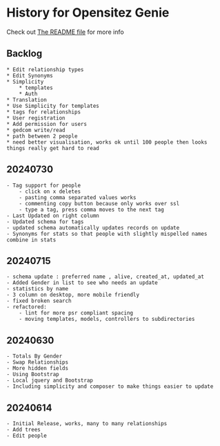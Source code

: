 # History for Opensitez Genie
Check out [The README file](README.md) for more info

## Backlog
	* Edit relationship types
	* Edit Synonyms
	* Simplicity
		* templates
		* Auth
	* Translation
	* Use Simplicity for templates
	* tags for relationships
	* User registration 
	* Add permission for users
	* gedcom write/read
	* path between 2 people
	* need better visualisation, works ok until 100 people then looks things really get hard to read

## 20240730
	- Tag support for people
		- click on x deletes
		- pasting comma separated values works
		- commenting copy button because only works over ssl
		- type a tag, press comma moves to the next tag
	- Last Updated on right column
	- Updated schema for tags
	- updated schema automatically updates records on update
	- Synonyms for stats so that people with slightly mispelled names combine in stats

## 20240715
	- schema update : preferred name , alive, created_at, updated_at
	- Added Gender in list to see who needs an update
	- statistics by name
	- 3 column on desktop, more mobile friendly
	- fixed broken search
	- refactored:
		- lint for more psr compliant spacing
		- moving templates, models, controllers to subdirectories

## 20240630
	- Totals By Gender
	- Swap Relationships
	- More hidden fields
	- Using Bootstrap
	- Local jquery and Bootstrap
	- Including simplicity and composer to make things easier to update

## 20240614
	- Initial Release, works, many to many relationships
	- Add trees
	- Edit people